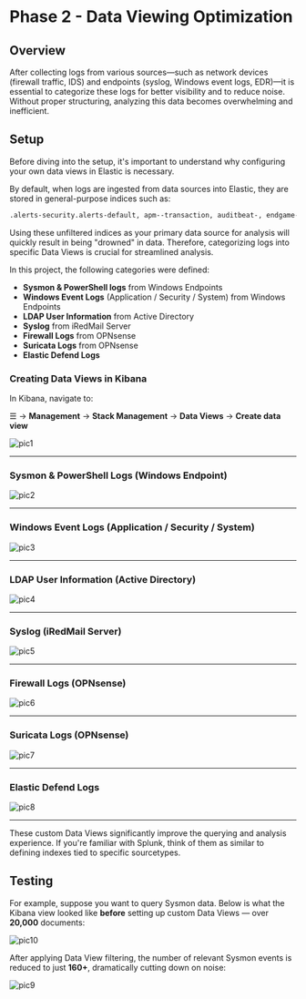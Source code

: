 # Phase 2 - Data Viewing Optimization

## Overview

After collecting logs from various sources—such as network devices (firewall traffic, IDS) and endpoints (syslog, Windows event logs, EDR)—it is essential to categorize these logs for better visibility and to reduce noise. Without proper structuring, analyzing this data becomes overwhelming and inefficient.

## Setup

Before diving into the setup, it's important to understand why configuring your own data views in Elastic is necessary.

By default, when logs are ingested from data sources into Elastic, they are stored in general-purpose indices such as:

```bash
.alerts-security.alerts-default, apm--transaction, auditbeat-, endgame-,filebeat-, logs-, packetbeat-, traces-apm, winlogbeat-*,-elastic-cloud-logs-
```


Using these unfiltered indices as your primary data source for analysis will quickly result in being "drowned" in data. Therefore, categorizing logs into specific Data Views is crucial for streamlined analysis.

In this project, the following categories were defined:

- **Sysmon & PowerShell logs** from Windows Endpoints  
- **Windows Event Logs** (Application / Security / System) from Windows Endpoints  
- **LDAP User Information** from Active Directory  
- **Syslog** from iRedMail Server  
- **Firewall Logs** from OPNsense  
- **Suricata Logs** from OPNsense  
- **Elastic Defend Logs**

### Creating Data Views in Kibana

In Kibana, navigate to:

☰ → **Management** → **Stack Management** → **Data Views** → **Create data view**

![pic1](/images/elasticsiem/pic1.png)

---

### Sysmon & PowerShell Logs (Windows Endpoint)

![pic2](/images/elasticsiem/pic2.png)

---

### Windows Event Logs (Application / Security / System)

![pic3](/images/elasticsiem/pic3.png)

---

### LDAP User Information (Active Directory)

![pic4](/images/elasticsiem/pic4.png)

---

### Syslog (iRedMail Server)

![pic5](/images/elasticsiem/pic5.png)

---

### Firewall Logs (OPNsense)

![pic6](/images/elasticsiem/pic6.png)

---

### Suricata Logs (OPNsense)

![pic7](/images/elasticsiem/pic7.png)

---

### Elastic Defend Logs

![pic8](/images/elasticsiem/pic8.png)

---

These custom Data Views significantly improve the querying and analysis experience. If you're familiar with Splunk, think of them as similar to defining indexes tied to specific sourcetypes.

## Testing

For example, suppose you want to query Sysmon data. Below is what the Kibana view looked like **before** setting up custom Data Views — over **20,000** documents:

![pic10](/images/elasticsiem/pic10.png)

After applying Data View filtering, the number of relevant Sysmon events is reduced to just **160+**, dramatically cutting down on noise:

![pic9](/images/elasticsiem/pic9.png)
